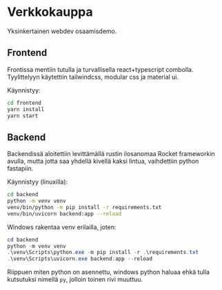 # Verkkokauppa

Yksinkertainen webdev osaamisdemo.

## Frontend
Frontissa mentiin tutulla ja turvallisella react+typescript combolla. Tyylittelyyn käytettiin tailwindcss, modular css ja material ui.

Käynnistyy:
```sh
cd frontend
yarn install
yarn start
```

## Backend
Backendissä aloitettiin levittämällä rustin ilosanomaa Rocket frameworkin avulla, mutta jotta saa yhdellä kivellä kaksi lintua, vaihdettiin python fastapiin.

Käynnistyy (linuxilla):
```sh
cd backend
python -m venv venv
venv/bin/python -m pip install -r requirements.txt
venv/bin/uvicorn backend:app --reload
```

Windows rakentaa venv erilailla, joten:
```powershell
cd backend
python -m venv venv
.\venv\Scripts\python.exe -m pip install -r .\requirements.txt
.\venv\Scripts\uvicorn.exe backend:app --reload
```

Riippuen miten python on asennettu, windows python haluaa ehkä tulla kutsutuksi nimellä `py`, jolloin toinen rivi muuttuu.
